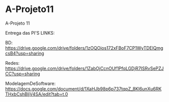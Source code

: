 # A-Projeto11
A-Projeto 11

Entrega das PI'S
LINKS:




BD: https://drive.google.com/drive/folders/1zOQOios172xFBoF7CP1WyTDElQmgcsB4?usp=sharing

Redes: https://drive.google.com/drive/folders/1ZabOjCcnOUf1PfqLGDjR7ISRvSePZJCC?usp=sharing

ModelagemDeSoftware: https://docs.google.com/document/d/1XaHJb98p6p737tqpZ_8Kl6unXu6RKTHxbCshBljV4SA/edit?tab=t.0
